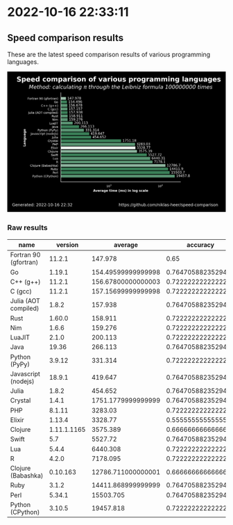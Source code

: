 # 2022-10-16 22:33:11

## Speed comparison results

These are the latest speed comparison results of various programming languages.

![plot](../assets/2022-10-16T223311/combined_results.png "Speed comparison of programming languages")

### Raw results

| name                  | version     | average            | accuracy           |
| --------------------- | ----------- | ------------------ | ------------------ |
| Fortran 90 (gfortran) | 11.2.1      | 147.978            | 0.65               |
| Go                    | 1.19.1      | 154.49599999999998 | 0.7647058823529411 |
| C++ (g++)             | 11.2.1      | 156.67800000000003 | 0.7222222222222222 |
| C (gcc)               | 11.2.1      | 157.15699999999998 | 0.7222222222222222 |
| Julia (AOT compiled)  | 1.8.2       | 157.938            | 0.7647058823529411 |
| Rust                  | 1.60.0      | 158.911            | 0.7222222222222222 |
| Nim                   | 1.6.6       | 159.276            | 0.7222222222222222 |
| LuaJIT                | 2.1.0       | 200.113            | 0.7222222222222222 |
| Java                  | 19.36       | 266.113            | 0.7647058823529411 |
| Python (PyPy)         | 3.9.12      | 331.314            | 0.7222222222222222 |
| Javascript (nodejs)   | 18.9.1      | 419.647            | 0.7647058823529411 |
| Julia                 | 1.8.2       | 454.652            | 0.7647058823529411 |
| Crystal               | 1.4.1       | 1751.1779999999999 | 0.7647058823529411 |
| PHP                   | 8.1.11      | 3283.03            | 0.7222222222222222 |
| Elixir                | 1.13.4      | 3328.77            | 0.5555555555555556 |
| Clojure               | 1.11.1.1165 | 3575.389           | 0.6666666666666666 |
| Swift                 | 5.7         | 5527.72            | 0.7647058823529411 |
| Lua                   | 5.4.4       | 6440.308           | 0.7222222222222222 |
| R                     | 4.2.0       | 7178.095           | 0.7222222222222222 |
| Clojure (Babashka)    | 0.10.163    | 12786.711000000001 | 0.6666666666666666 |
| Ruby                  | 3.1.2       | 14411.868999999999 | 0.7647058823529411 |
| Perl                  | 5.34.1      | 15503.705          | 0.7647058823529411 |
| Python (CPython)      | 3.10.5      | 19457.818          | 0.7222222222222222 |
